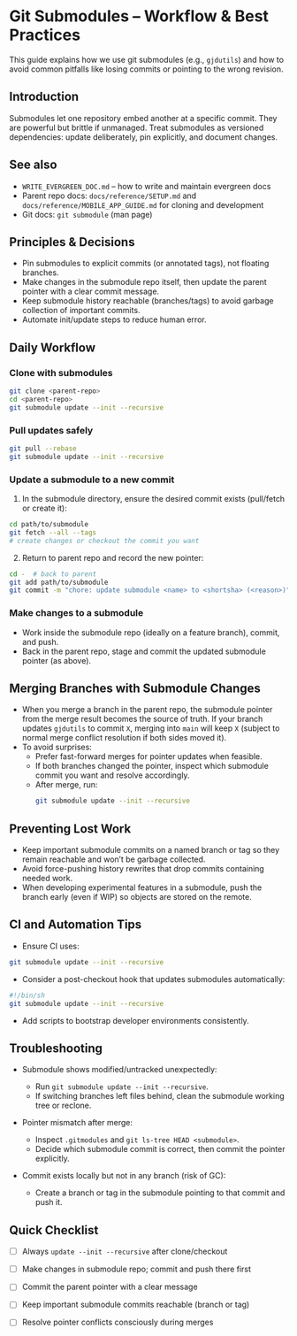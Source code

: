 # Git Submodules – Workflow & Best Practices

This guide explains how we use git submodules (e.g., `gjdutils`) and how to avoid common pitfalls like losing commits or pointing to the wrong revision.

## Introduction

Submodules let one repository embed another at a specific commit. They are powerful but brittle if unmanaged. Treat submodules as versioned dependencies: update deliberately, pin explicitly, and document changes.

## See also

- `WRITE_EVERGREEN_DOC.md` – how to write and maintain evergreen docs
- Parent repo docs: `docs/reference/SETUP.md` and `docs/reference/MOBILE_APP_GUIDE.md` for cloning and development
- Git docs: `git submodule` (man page)

## Principles & Decisions

- Pin submodules to explicit commits (or annotated tags), not floating branches.
- Make changes in the submodule repo itself, then update the parent pointer with a clear commit message.
- Keep submodule history reachable (branches/tags) to avoid garbage collection of important commits.
- Automate init/update steps to reduce human error.

## Daily Workflow

### Clone with submodules
```bash
git clone <parent-repo>
cd <parent-repo>
git submodule update --init --recursive
```

### Pull updates safely
```bash
git pull --rebase
git submodule update --init --recursive
```

### Update a submodule to a new commit
1) In the submodule directory, ensure the desired commit exists (pull/fetch or create it):
```bash
cd path/to/submodule
git fetch --all --tags
# create changes or checkout the commit you want
```
2) Return to parent repo and record the new pointer:
```bash
cd -  # back to parent
git add path/to/submodule
git commit -m "chore: update submodule <name> to <shortsha> (<reason>)"
```

### Make changes to a submodule
- Work inside the submodule repo (ideally on a feature branch), commit, and push.
- Back in the parent repo, stage and commit the updated submodule pointer (as above).

## Merging Branches with Submodule Changes

- When you merge a branch in the parent repo, the submodule pointer from the merge result becomes the source of truth. If your branch updates `gjdutils` to commit `X`, merging into `main` will keep `X` (subject to normal merge conflict resolution if both sides moved it).
- To avoid surprises:
  - Prefer fast-forward merges for pointer updates when feasible.
  - If both branches changed the pointer, inspect which submodule commit you want and resolve accordingly.
  - After merge, run:
    ```bash
    git submodule update --init --recursive
    ```

## Preventing Lost Work

- Keep important submodule commits on a named branch or tag so they remain reachable and won’t be garbage collected.
- Avoid force-pushing history rewrites that drop commits containing needed work.
- When developing experimental features in a submodule, push the branch early (even if WIP) so objects are stored on the remote.

## CI and Automation Tips

- Ensure CI uses:
```bash
git submodule update --init --recursive
```
- Consider a post-checkout hook that updates submodules automatically:
```bash
#!/bin/sh
git submodule update --init --recursive
```
- Add scripts to bootstrap developer environments consistently.

## Troubleshooting

- Submodule shows modified/untracked unexpectedly:
  - Run `git submodule update --init --recursive`.
  - If switching branches left files behind, clean the submodule working tree or reclone.

- Pointer mismatch after merge:
  - Inspect `.gitmodules` and `git ls-tree HEAD <submodule>`.
  - Decide which submodule commit is correct, then commit the pointer explicitly.

- Commit exists locally but not in any branch (risk of GC):
  - Create a branch or tag in the submodule pointing to that commit and push it.

## Quick Checklist

- [ ] Always `update --init --recursive` after clone/checkout
- [ ] Make changes in submodule repo; commit and push there first
- [ ] Commit the parent pointer with a clear message
- [ ] Keep important submodule commits reachable (branch or tag)
- [ ] Resolve pointer conflicts consciously during merges


